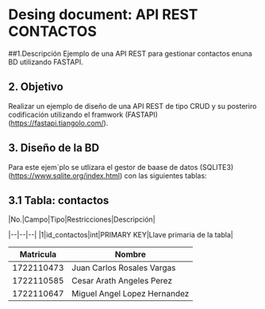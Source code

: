# Desing document: API REST CONTACTOS

##1.Descripción
Ejemplo de una API REST para gestionar contactos enuna BD utilizando FASTAPI.

## 2. Objetivo
Realizar un ejemplo de diseño de una API REST  de tipo CRUD y su posteriro codificación utilizando el framwork  (FASTAPI) (https://fastapi.tiangolo.com/).

## 3. Diseño de la BD
Para este ejem´plo se utlizara el gestor de baase de datos (SQLITE3) (https://www.sqlite.org/index.html) con las siguientes tablas:

## 3.1 Tabla: contactos

|No.|Campo|Tipo|Restricciones|Descripción|

|--|--|--|
|1|id_contactos|int|PRIMARY KEY|Llave primaria de la tabla|

 |Matricula|Nombre|
 |--|--|
 |1722110473|Juan Carlos Rosales Vargas|
 |1722110585|Cesar Arath Angeles Perez|
 |1722110647|Miguel Angel Lopez Hernandez|
